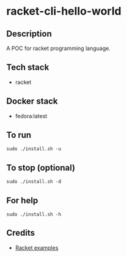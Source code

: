 # racket-cli-hello-world

## Description
A POC for racket programming language.

## Tech stack
- racket

## Docker stack
- fedora:latest

## To run
`sudo ./install.sh -u`

## To stop (optional)
`sudo ./install.sh -d`

## For help
`sudo ./install.sh -h`

## Credits
- [Racket examples](https://therenegadecoder.com/code/hello-world-in-racket/)